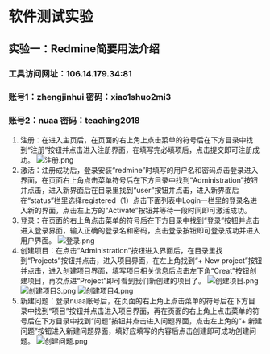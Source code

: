 # 软件测试实验
## 实验一：Redmine简要用法介绍
### 工具访问网址：106.14.179.34:81
### 账号1：zhengjinhui 密码：xiao1shuo2mi3
### 账号2：nuaa        密码：teaching2018
1. 注册：在进入主页后，在页面的右上角上点击菜单的符号后在下方目录中找到“注册”按钮并点击进入注册界面，在填写完必填项后，点击提交即可注册成功。
![注册.png](https://i.loli.net/2018/09/30/5bb0b6c5db860.png)
2. 激活：注册成功后，登录安装“redmine”时填写的用户名和密码点击登录进入界面，在页面右上角点击菜单符号后在下方目录中找到“Administration”按钮并点击，进入新界面后在目录里找到“user”按钮并点击，进入新界面后在“status”栏里选择registered（1）点击下面列表中Login一栏里的登录名进入新的界面，点击左上方的“Activate”按钮并等待一段时间即可激活成功。
3. 登录：在页面的右上角点击菜单的符号后在下方目录中找到“登录”按钮并点击进入登录界面，输入正确的登录名和密码，点击登录按钮即可登录成功并进入用户界面。
![登录.png](https://i.loli.net/2018/09/30/5bb0b6f42e8d3.png)
4. 创建项目：在点击“Administration”按钮进入界面后，在目录里找到“Projects”按钮并点击，进入项目界面，在左上角找到“+ New project”按钮并点击，进入创建项目界面，填写项目相关信息后点击左下角“Creat”按钮创建项目，再次点进“Project”即可看到我们新创建的项目了。
![创建项目.png](https://i.loli.net/2018/09/30/5bb0b82e82315.png)
![创建项目3.png](https://i.loli.net/2018/09/30/5bb0b82e98d28.png)
![创建项目4.png](https://i.loli.net/2018/09/30/5bb0b82e929d4.png)
5. 新建问题：登录nuaa账号后，在页面的右上角上点击菜单的符号后在下方目录中找到“项目”按钮并点击进入项目界面，再在页面的右上角上点击菜单的符号后在下方目录中找到“问题”按钮并点击进入问题界面，点击左上角的“+ 新建问题”按钮进入新建问题界面，填好应填写的内容后点击创建即可成功创建问题。
![创建问题.png](https://i.loli.net/2018/09/30/5bb0b86b43877.png)

